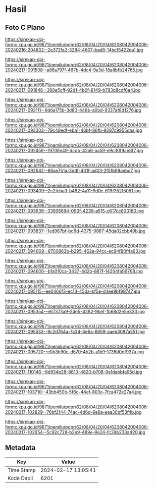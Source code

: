 # Hasil

## Foto C Plano

https://sirekap-obj-formc.kpu.go.id/9871/pemilu/pdpr/62/08/04/20/04/6208042004006-20240216-204802--2e372fa2-3284-4607-bad8-14bc15422ea1.jpg

https://sirekap-obj-formc.kpu.go.id/9871/pemilu/pdpr/62/08/04/20/04/6208042004006-20240217-091508--a86a797f-467b-4dc4-9a3d-18a8bfb24765.jpg

https://sirekap-obj-formc.kpu.go.id/9871/pemilu/pdpr/62/08/04/20/04/6208042004006-20240217-091846--368e5cff-92d1-4b6f-8149-b783d8cdf6a4.jpg

https://sirekap-obj-formc.kpu.go.id/9871/pemilu/pdpr/62/08/04/20/04/6208042004006-20240217-092111--8d6a175b-3d80-448b-a0bd-9337a18d1276.jpg

https://sirekap-obj-formc.kpu.go.id/9871/pemilu/pdpr/62/08/04/20/04/6208042004006-20240217-092303--79c49edf-eba1-46bf-86fb-9297c9955daa.jpg

https://sirekap-obj-formc.kpu.go.id/9871/pemilu/pdpr/62/08/04/20/04/6208042004006-20240217-092459--19708e49-dcdb-42a6-aa59-e9c30f9ae8f7.jpg

https://sirekap-obj-formc.kpu.go.id/9871/pemilu/pdpr/62/08/04/20/04/6208042004006-20240217-092642--86ae7b1a-3ddf-401f-ad03-2f51b98aebc7.jpg

https://sirekap-obj-formc.kpu.go.id/9871/pemilu/pdpr/62/08/04/20/04/6208042004006-20240217-093409--2e2fcba3-b482-4a11-9d0e-619f352f5051.jpg

https://sirekap-obj-formc.kpu.go.id/9871/pemilu/pdpr/62/08/04/20/04/6208042004006-20240217-093639--33905694-093f-4239-a515-c617cc803160.jpg

https://sirekap-obj-formc.kpu.go.id/9871/pemilu/pdpr/62/08/04/20/04/6208042004006-20240217-093837--1ed987bf-bd6d-4375-9867-45da02cbb49b.jpg

https://sirekap-obj-formc.kpu.go.id/9871/pemilu/pdpr/62/08/04/20/04/6208042004006-20240217-094009--8700863b-b295-462a-94cc-ec94f80f4a63.jpg

https://sirekap-obj-formc.kpu.go.id/9871/pemilu/pdpr/62/08/04/20/04/6208042004006-20240217-094606--b1a010ca-3437-4d2b-887f-14204fa96768.jpg

https://sirekap-obj-formc.kpu.go.id/9871/pemilu/pdpr/62/08/04/20/04/6208042004006-20240217-095115--ee0466f3-ec13-45da-bf5e-d4ee9bf99747.jpg

https://sirekap-obj-formc.kpu.go.id/9871/pemilu/pdpr/62/08/04/20/04/6208042004006-20240217-095354--e67373a9-24e5-4282-9bef-1b68d2e5e333.jpg

https://sirekap-obj-formc.kpu.go.id/9871/pemilu/pdpr/62/08/04/20/04/6208042004006-20240217-095533--9c2d764a-7a34-4e6a-8659-aaeb3087a551.jpg

https://sirekap-obj-formc.kpu.go.id/9871/pemilu/pdpr/62/08/04/20/04/6208042004006-20240217-095720--e0b3b90c-d570-4b2b-a1b9-1736d0df937a.jpg

https://sirekap-obj-formc.kpu.go.id/9871/pemilu/pdpr/62/08/04/20/04/6208042004006-20240217-110146--6d934e28-8810-4820-b708-0e1dabbfa95d.jpg

https://sirekap-obj-formc.kpu.go.id/9871/pemilu/pdpr/62/08/04/20/04/6208042004006-20240217-103710--43bb450b-5f6c-44ef-803e-7fca472e27a4.jpg

https://sirekap-obj-formc.kpu.go.id/9871/pemilu/pdpr/62/08/04/20/04/6208042004006-20240217-102829--76bf2144-74ac-4d6d-9e9a-eaa36bf53f4b.jpg

https://sirekap-obj-formc.kpu.go.id/9871/pemilu/pdpr/62/08/04/20/04/6208042004006-20240217-102954--5c92c728-b2e9-489e-9e24-fc39b233a420.jpg


## Metadata

| Key        | Value               |
| ---------- | ------------------- |
| Time Stamp | 2024-02-17 13:05:41 |
| Kode Dapil | 6201                |



